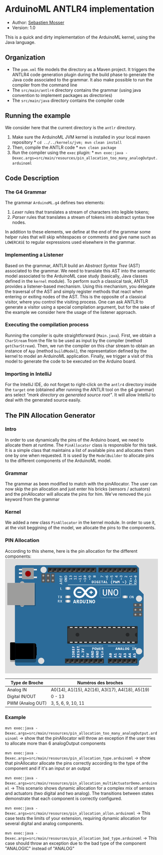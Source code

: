 # ArduinoML ANTLR4 implementation

  * Author: [Sebastien Mosser](mailto?mosser@i3s.unice.fr)
  * Version: 1.0

This is a quick and dirty implementation of the ArduinoML kernel, using the Java language.

## Organization

  * The `pom.xml` file models the directory as a Maven project. It triggers the ANTLR4 code generation plugin during 
    the build phase to generate the Java code associated to the grammar. It also make possible to run the compiler
    from the command line
  * The `src/main/antlr4` directory contains the grammar (using java convention to implement packages as directories)
  * The `src/main/java` directory contains the compiler code


## Running the example

We consider here that the current directory is the `antlr` directory. 

  1. Make sure the ArduinoML JVM kernel is installed in your local maven repository
    * `cd ../../kernels/jvm; mvn clean install`
  2. Then, compile the ANTLR code
    * `mvn clean package`
  3. Run the compiler using the `exec` plugin:
    * `mvn exec:java -Dexec.args=src/main/resources/pin_allocation_too_many_analogOutput.arduinoml`
    
## Code Description

### The G4 Grammar

The grammar `ArduinoML.g4` defines two elements:

  1. _Lexer_ rules that translates a stream of characters into legible tokens;
  2. _Parser_ rules that translates a stream of tokens into abstract syntax tree nodes.

In addition to these elements, we define at the end of the grammar some helper rules that will skip whitespaces or comments and give name such as `LOWERCASE` to regular expressions used elsewhere in the grammar.


### Implementing a Listener
Based on the grammar, ANTLR build an _Abstract Syntax Tree_ (AST) associated to the grammar. We need to translate this AST into the semantic model associated to the ArduinoML case study (basically, Java classes defined in the `kernel` module).
To perform such a classical task, ANTLR provides a listener-based mechanism. Using this mechanism, you delegate the traversal of the AST and simply register methods that react when entering or exiting nodes of the AST. This is the opposite of a classical visitor, where you control the visiting process. One can ask ANTLR to generate a visitor using a special compilation argument, but for the sake of the example we consider here the usage of the listener approach.

### Executing the compilation process
Running the compiler is quite straightforward (`Main.java`).
First, we obtain a `CharStream` from the file to be used as input by the compiler (method `getCharStream`). Then, we run the compiler on this char stream to obtain an instance of `App` (method `buildModel`), the representation defined by the kernel to model an ArduinoML application. Finally, we trigger a visit of this model to generate the code to be executed on the Arduino board.

### Importing in IntelliJ

For the IntelliJ IDE, do not forget to right-click on the `antlr4` directory inside the `target` one (obtained after running the ANTLR tool on the g4 grammar) ans select _"mark directory as generated source root"_. It will allow IntelliJ to deal with the generated source easily.


## The PIN Allocation Generator
### Intro
In order to use dynamically the pins of the Arduino board, we need to allocate them at runtime. The `PinAllocator` class is responsible for this task. It is a simple class that maintains a list of available pins and allocates them one by one when requested. It is used by the `ModelBuilder` to allocate pins to the different components of the ArduinoML model.

### Grammar
The grammar as been modified to match with the pinAllocator. The user can now skip the pin allocation and just enter his bricks (sensors / actuators) and the pinAllocator will allocate the pins for him.
We've removed the `pin` keyword from the grammar

### Kernel
We added a new class `PinAllocator` in the kernel module. In order to use it, at the visit beggining of the model, we allocate the pins to the components.

### PIN Allocation
According to this sheme, here is the pin allocation for the different components:
![Pin Allocation](../../docs/arduino_uno.png)

| Type de Broche	 | Numéros des broches                             |
|-----------------|-------------------------------------------------|
| Analog IN       | 	A0(14), A1(15), A2(16), A3(17), A4(18), A5(19) |
| Digital IN/OUT  | 	0 - 13                                         |
| PWM (Analog OUT)	| 3, 5, 6, 9, 10, 11                              |

### Example

`mvn exec:java -Dexec.args=src/main/resources/pin_allocation_too_many_analogOutput.arduinoml`
-> show that the pinAllocator will throw an exception if the user tries to allocate more than 6 analogOutput components

`mvn exec:java -Dexec.args=src/main/resources/pin_allocation_type.arduinoml`
-> show that pinAllocator allocate the pins correctly according to the type of the component and if it's an input or an output

`mvn exec:java -Dexec.args=src/main/resources/pin_allocation_multiActuatorDemo.arduinoml`
->  This scenario shows dynamic allocation for a complex mix of sensors and actuators (two digital and two analog). The transitions between states demonstrate that each component is correctly configured.

`mvn exec:java -Dexec.args=src/main/resources/pin_allocation_allon.arduinoml`
-> This case tests the limits of your extension, requiring dynamic allocation for several digital and analog components.

`mvn exec:java -Dexec.args=src/main/resources/pin_allocation_bad_type.arduinoml`
-> This case should throw an exception due to the bad type of the component "ANALOGIC" instead of "ANALOG"